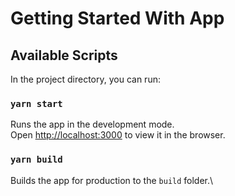 # Getting Started With App
## Available Scripts
In the project directory, you can run:
### `yarn start`

Runs the app in the development mode.\
Open [http://localhost:3000](http://localhost:3000) to view it in the browser.


### `yarn build`
Builds the app for production to the `build` folder.\

